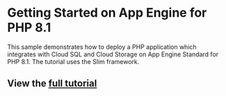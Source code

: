 # Getting Started on App Engine for PHP 8.1

This sample demonstrates how to deploy a PHP application which integrates with
Cloud SQL and Cloud Storage on App Engine Standard for PHP 8.1. The tutorial
uses the Slim framework.

## View the [full tutorial](https://cloud.google.com/appengine/docs/standard/php-gen2/building-app)
